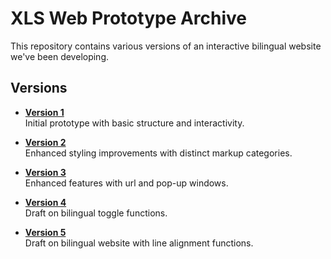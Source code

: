 # XLS Web Prototype Archive

This repository contains various versions of an interactive bilingual website we've been developing.

## Versions

- **[Version 1](https://codepen.io/ococrab/pen/pvJKoeL)**  
  Initial prototype with basic structure and interactivity.

- **[Version 2](https://codepen.io/ococrab/pen/wBaxLNJ)**  
  Enhanced styling improvements with distinct markup categories.

- **[Version 3](https://codepen.io/ococrab/pen/PwqyawJ)**  
  Enhanced features with url and pop-up windows.

- **[Version 4](https://codepen.io/ococrab/pen/KwpbqYV)**  
  Draft on bilingual toggle functions.

- **[Version 5](https://codepen.io/ococrab/pen/JodqLEV)**  
  Draft on bilingual website with line alignment functions.
